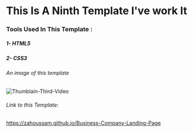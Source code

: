 # This Is A Ninth Template I've work It

### Tools Used In This Template :
##### 1- HTML5
##### 2- CSS3

###### An image of this template
![Thumblain-Third-Video](https://github.com/ZaHoussam/Eid-Al-Adha-Landing-Page/assets/89077423/6be9ab51-7bc7-4ca8-92c5-a0051fb424d1)

###### Link to this Template:
https://zahoussam.github.io/Business-Company-Landing-Page
